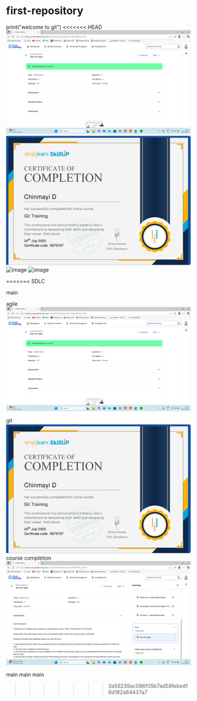 # first-repository
print("welcome to git")
<<<<<<< HEAD
<img src="https://github.com/Chinmayi011/first-repository/blob/main/Agile_quiz.png" alt="image">
<img src="https://github.com/Chinmayi011/first-repository/blob/main/git_simplilearn.png" alt="image">
<img src="<https://github.com/Chinmayi011/first-repository/blob/SDLC/Agile%20course%20completion.png" alt="image">
<img src="<https://github.com/Chinmayi011/first-repository/blob/main/linux1.png" alt="image">


=======
 SDLC



 
 main


 agile
![image alt](https://github.com/Chinmayi011/first-repository/blob/830032e1b3cc46e6c18b2fb58a1a0059036f3585/Agile_quiz.png)


 git
![image alt](https://github.com/Chinmayi011/first-repository/blob/8c23eb930fb30e72a33bf15e746ea984e2fc5aa3/git_simplilearn.png)
course completion
![image alt](https://github.com/Chinmayi011/first-repository/blob/f7adf7800f66be7385ee52a37885dd37e691adf3/Agile%20course%20completion.png)




 main
 main
 main
>>>>>>> 3a56239ac086f05b7ad58febed19d182a64437a7

